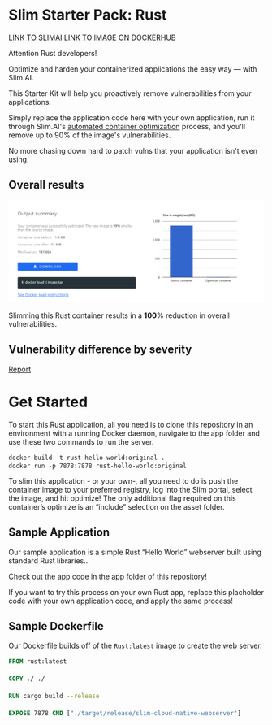 # Slim Starter Pack: Rust
[LINK TO SLIMAI](https://portal.slim.dev/home/profile/dockerhub%3A%2F%2Fdockerhub.public%2Flibrary%2Frust%3Alatest)
[LINK TO IMAGE ON DOCKERHUB](https://hub.docker.com/_/rust)

Attention Rust developers! 

Optimize and harden your containerized applications the easy way — with Slim.AI. 

This Starter Kit will help you proactively remove vulnerabilities from your applications. 

Simply replace the application code here with your own application, run it through Slim.AI's [automated container optimization](https://www.slim.ai/docs/optimization) process, and you'll remove up to 90% of the image's vulnerabilities. 

No more chasing down hard to patch vulns that your application isn't even using. 


## Overall results
![Result of minify Rust](rust-hw-optimized.PNG)

Slimming this Rust container results in a **100**% reduction in overall vulnerabilities. 

## Vulnerability difference by severity 

[Report](rust-vuln-diff.PNG)

# Get Started
To start this Rust application, all you need is to clone this repository in an environment with a running Docker daemon, navigate to the app folder and use these two commands to run the server.

```console
docker build -t rust-hello-world:original .
docker run -p 7878:7878 rust-hello-world:original
```

To slim this application - or your own-, all you need to do is push the container image to your preferred registry, log into the Slim portal, select the image, and hit optimize! The only additional flag required on this container’s optimize is an “include” selection on the asset folder.

## Sample Application
Our sample application is a simple Rust “Hello World” webserver built using standard Rust libraries.. 

Check out the app code in the app folder of this repository!

If you want to try this process on your own Rust app, replace this placholder code with your own application code, and apply the same process!

## Sample Dockerfile
Our Dockerfile builds off of the `Rust:latest` image to create the web server.

```Dockerfile
FROM rust:latest 

COPY ./ ./ 

RUN cargo build --release 

EXPOSE 7878 CMD ["./target/release/slim-cloud-native-webserver"]
```
